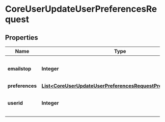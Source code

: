 

# CoreUserUpdateUserPreferencesRequest


## Properties

| Name | Type | Description | Notes |
|------------ | ------------- | ------------- | -------------|
|**emailstop** | **Integer** | Enable or disable notifications for this user |  [optional] |
|**preferences** | [**List&lt;CoreUserUpdateUserPreferencesRequestPreferencesInner&gt;**](CoreUserUpdateUserPreferencesRequestPreferencesInner.md) |  |  [optional] |
|**userid** | **Integer** | id of the user, default to current user |  [optional] |



